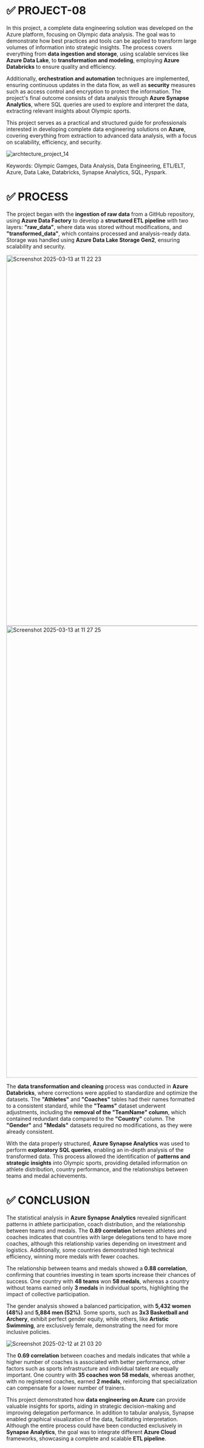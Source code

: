 # ✅ PROJECT-08

In this project, a complete data engineering solution was developed on the Azure platform, focusing on Olympic data analysis. The goal was to demonstrate how best practices and tools can be applied to transform large volumes of information into strategic insights. The process covers everything from **data ingestion and storage**, using scalable services like **Azure Data Lake**, to **transformation and modeling**, employing **Azure Databricks** to ensure quality and efficiency.  

Additionally, **orchestration and automation** techniques are implemented, ensuring continuous updates in the data flow, as well as **security** measures such as access control and encryption to protect the information. The project's final outcome consists of data analysis through **Azure Synapse Analytics**, where SQL queries are used to explore and interpret the data, extracting relevant insights about Olympic sports.  

This project serves as a practical and structured guide for professionals interested in developing complete data engineering solutions on **Azure**, covering everything from extraction to advanced data analysis, with a focus on scalability, efficiency, and security.

![archtecture_project_14](https://github.com/user-attachments/assets/d4390eff-dde7-4d51-84f9-154b9006010e)

Keywords: Olympic Gamges, Data Analysis, Data Engineering, ETL/ELT, Azure, Data Lake, Databricks, Synapse Analytics, SQL, Pyspark.


# ✅ PROCESS

The project began with the **ingestion of raw data** from a GitHub repository, using **Azure Data Factory** to develop a **structured ETL pipeline** with two layers: **"raw_data"**, where data was stored without modifications, and **"transformed_data"**, which contains processed and analysis-ready data. Storage was handled using **Azure Data Lake Storage Gen2**, ensuring scalability and security. 

<img width="974" alt="Screenshot 2025-03-13 at 11 22 23" src="https://github.com/user-attachments/assets/5f5ebff4-c281-4573-9ed3-370144a3a099" />

<img width="1187" alt="Screenshot 2025-03-13 at 11 27 25" src="https://github.com/user-attachments/assets/b4b085d3-3754-4e0e-bfa3-2d8dda8a4b4c" />

The **data transformation and cleaning** process was conducted in **Azure Databricks**, where corrections were applied to standardize and optimize the datasets. The **"Athletes"** and **"Coaches"** tables had their names formatted to a consistent standard, while the **"Teams"** dataset underwent adjustments, including the **removal of the "TeamName" column**, which contained redundant data compared to the **"Country"** column. The **"Gender"** and **"Medals"** datasets required no modifications, as they were already consistent.

With the data properly structured, **Azure Synapse Analytics** was used to perform **exploratory SQL queries**, enabling an in-depth analysis of the transformed data. This process allowed the identification of **patterns and strategic insights** into Olympic sports, providing detailed information on athlete distribution, country performance, and the relationships between teams and medal achievements.

# ✅ CONCLUSION

The statistical analysis in **Azure Synapse Analytics** revealed significant patterns in athlete participation, coach distribution, and the relationship between teams and medals. The **0.89 correlation** between athletes and coaches indicates that countries with large delegations tend to have more coaches, although this relationship varies depending on investment and logistics. Additionally, some countries demonstrated high technical efficiency, winning more medals with fewer coaches.  

The relationship between teams and medals showed a **0.88 correlation**, confirming that countries investing in team sports increase their chances of success. One country with **48 teams** won **58 medals**, whereas a country without teams earned only **3 medals** in individual sports, highlighting the impact of collective participation.  

The gender analysis showed a balanced participation, with **5,432 women (48%)** and **5,884 men (52%)**. Some sports, such as **3x3 Basketball and Archery**, exhibit perfect gender equity, while others, like **Artistic Swimming**, are exclusively female, demonstrating the need for more inclusive policies.

![Screenshot 2025-02-12 at 21 03 20](https://github.com/user-attachments/assets/bfdcce22-64cf-4d96-8e15-9034ec29dd5f)

The **0.69 correlation** between coaches and medals indicates that while a higher number of coaches is associated with better performance, other factors such as sports infrastructure and individual talent are equally important. One country with **35 coaches won 58 medals**, whereas another, with no registered coaches, earned **2 medals**, reinforcing that specialization can compensate for a lower number of trainers.  

This project demonstrated how **data engineering on Azure** can provide valuable insights for sports, aiding in strategic decision-making and improving delegation performance. In addition to tabular analysis, Synapse enabled graphical visualization of the data, facilitating interpretation. Although the entire process could have been conducted exclusively in **Synapse Analytics**, the goal was to integrate different **Azure Cloud** frameworks, showcasing a complete and scalable **ETL pipeline**.

